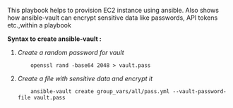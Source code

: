 This playbook helps to provision EC2 instance using ansible. Also shows how ansible-vault can encrypt sensitive data like passwords, API tokens etc.,within a playbook

**Syntax to create ansible-vault :**

1. _Create a random password for vault_ 
   
           openssl rand -base64 2048 > vault.pass

  
2. _Create a file with sensitive data and encrypt it_
   
           ansible-vault create group_vars/all/pass.yml --vault-password-file vault.pass






